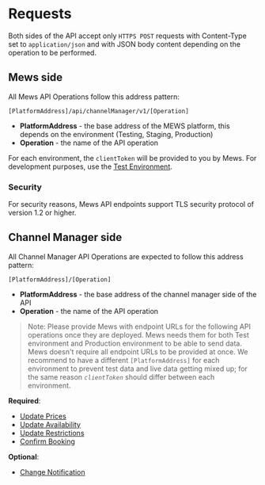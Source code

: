 # Requests

Both sides of the API accept only `HTTPS POST` requests with Content-Type set to `application/json` and with JSON body content depending on the operation to be performed.

## Mews side

All Mews API Operations follow this address pattern:

```text
[PlatformAddress]/api/channelManager/v1/[Operation]
```

* **PlatformAddress** - the base address of the MEWS platform, this depends on the environment \(Testing, Staging, Production\)
* **Operation** - the name of the API operation

For each environment, the `clientToken` will be provided to you by Mews. For development purposes, use the [Test Environment](../mews-operations/README.md#test-environment).

### Security

For security reasons, Mews API endpoints support TLS security protocol of version 1.2 or higher.

## Channel Manager side

All Channel Manager API Operations are expected to follow this address pattern:

```text
[PlatformAddress]/[Operation]
```

* **PlatformAddress** - the base address of the channel manager side of the API
* **Operation** - the name of the API operation

> Note: Please provide Mews with endpoint URLs for the following API operations once they are deployed.
> Mews needs them for both Test environment and Production environment to be able to send data.
> Mews doesn't require all endpoint URLs to be provided at once.
> We recommend to have a different `[PlatformAddress]` for each environment to prevent test data and live data getting mixed up;
> for the same reason _`clientToken`_ should differ between each environment.

__Required__:

* [Update Prices](../channel-manager-operations/inventory.md#update-prices)
* [Update Availability](../channel-manager-operations/inventory.md#update-availability)
* [Update Restrictions](../channel-manager-operations/inventory.md#update-restrictions)
* [Confirm Booking](../channel-manager-operations/reservations.md#confirm-booking)

__Optional__:

* [Change Notification](../channel-manager-operations/notifications.md#change-notification)
